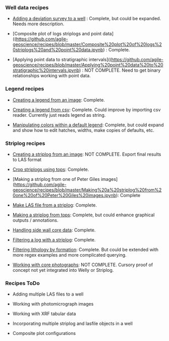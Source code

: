 ### Well data recipes

- [Adding a deviation survey to a well](https://github.com/agile-geoscience/recipes/blob/master/Adding%20a%20deviation%20survey%20to%20a%20well.ipynb) : Complete, but could be expanded. Needs more description.

- [Composite plot of logs striplogs and point data]((https://github.com/agile-geoscience/recipes/blob/master/Composite%20plot%20of%20logs%20striplogs%20and%20point%20data.ipynb) : Complete.

- [Applying point data to stratigraphic intervals]((https://github.com/agile-geoscience/recipes/blob/master/Applying%20point%20data%20to%20stratigraphic%20intervals.ipynb) : NOT COMPLETE. Need to get binary relationships working with point data.

### Legend recipes
- [Creating a legend from an image](https://github.com/agile-geoscience/recipes/blob/master/Creating%20a%20legend%20from%20an%20image.ipynb): Complete.

- [Creating a legend from csv](https://github.com/agile-geoscience/recipes/blob/master/Creating%20a%20legend%20from%20csv.ipynb): Complete. Could improve by importing csv reader. Currently just reads legend as string.

- [Manipulating colors within a default legend](http://localhost:8888/notebooks/Manipulating%20colors%20within%20a%20default%20legend.ipynb): Complete, but could expand and show how to edit hatches, widths, make copies of defaults, etc.

### Striplog recipes
- [Creating a striplog from an image](https://github.com/agile-geoscience/recipes/blob/master/Creating%20a%20striplog%20from%20an%20image.ipynb): NOT COMPLETE. Export final results to LAS format

- [Crop striplogs using tops](https://github.com/agile-geoscience/recipes/blob/master/Crop%20striplogs%20using%20tops.ipynb): Complete.

- [Making a striplog from one of Peter Giles images] (https://github.com/agile-geoscience/recipes/blob/master/Making%20a%20striplog%20from%20one%20of%20Peter%20Giles%20images.ipynb): Complete

- [Make LAS file from a striplog](https://github.com/agile-geoscience/recipes/blob/master/Make%20LAS%20file%20from%20a%20striplog.ipynb): Complete.

- [Making a striplog from tops](http://localhost:8888/notebooks/Making%20a%20striplog%20from%20tops.ipynb): Complete, but could enhance graphical outputs / annotations.

- [Handling side wall core data](https://github.com/agile-geoscience/recipes/blob/master/Handling%20sidewall%20core%20data.ipynb): Complete.

- [Filtering a log with a striplog](https://github.com/agile-geoscience/recipes/blob/master/Filtering%20a%20log%20with%20a%20striplog.ipynb): Complete.

- [Filtering lithology by formation](https://github.com/agile-geoscience/recipes/blob/master/Filtering%lithology%20by%20formation.ipynb): Complete. But could be extended with more regex examples and more complicated querying.

- [Working with core photographs](https://github.com/agile-geoscience/recipes/blob/master/Working%20with%20core%20photographs.ipynb): NOT COMPLETE. Cursory proof of concept not yet integrated into Welly or Striplog.

### Recipes ToDo

- Adding multiple LAS files to a well

- Working with photomicrograph images

- Working with XRF tabular data

- Incorporating multiple striplog and lasfile objects in a well

- Composite plot configurations

